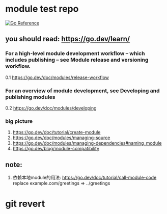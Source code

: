 # module test repo
[![Go Reference](https://pkg.go.dev/badge/github.com/NorwayLobster/moduletest/v3.svg)](https://pkg.go.dev/github.com/NorwayLobster/moduletest/v3)


## you should read: https://go.dev/learn/
### For a high-level module development workflow – which includes publishing – see Module release and versioning workflow.
0.1 https://go.dev/doc/modules/release-workflow
### For an overview of module development, see Developing and publishing modules
0.2 https://go.dev/doc/modules/developing

### big picture
1. https://go.dev/doc/tutorial/create-module
2. https://go.dev/doc/modules/managing-source
3. https://go.dev/doc/modules/managing-dependencies#naming_module
4. https://go.dev/blog/module-compatibility
## note:
 1.  依赖本地module的用法: https://go.dev/doc/tutorial/call-module-code
	 replace example.com/greetings => ../greetings


# git revert
